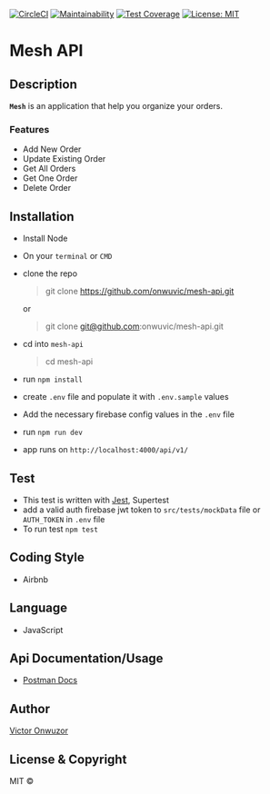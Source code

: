 [![CircleCI](https://circleci.com/gh/onwuvic/mesh-api/tree/develop.svg?style=svg)](https://circleci.com/gh/onwuvic/mesh-api/tree/develop) [![Maintainability](https://api.codeclimate.com/v1/badges/6ce7172178567742ad18/maintainability)](https://codeclimate.com/github/onwuvic/mesh-api/maintainability) [![Test Coverage](https://api.codeclimate.com/v1/badges/6ce7172178567742ad18/test_coverage)](https://codeclimate.com/github/onwuvic/mesh-api/test_coverage) [![License: MIT](https://img.shields.io/badge/License-MIT-brightgreen.svg)](https://opensource.org/licenses/MIT)

# Mesh API

## Description

**`Mesh`** is an application that help you organize your orders.

### Features
* Add New Order
* Update Existing Order
* Get All Orders
* Get One Order
* Delete Order

## Installation
* Install Node
* On your `terminal` or `CMD`
* clone the repo
  > git clone https://github.com/onwuvic/mesh-api.git

  or

  > git clone git@github.com:onwuvic/mesh-api.git

* cd into `mesh-api`
  > cd mesh-api
* run `npm install`
* create `.env` file and populate it with `.env.sample` values
* Add the necessary firebase config values in the `.env` file
* run `npm run dev`
* app runs on `http://localhost:4000/api/v1/`

## Test
* This test is written with [Jest](https://jestjs.io/), Supertest
* add a valid auth firebase jwt token to `src/tests/mockData` file or `AUTH_TOKEN` in `.env` file
* To run test `npm test`

## Coding Style
* Airbnb

## Language
* JavaScript

## Api Documentation/Usage
* [Postman Docs](https://documenter.getpostman.com/view/3765915/TW6tMAFQ)
## Author
[Victor Onwuzor](https://github.com/onwuvic)

## License & Copyright
MIT © 
